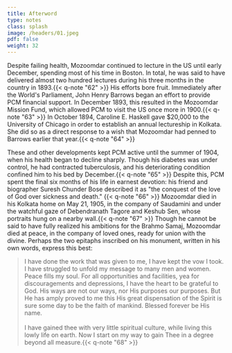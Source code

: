 ```yaml
---
title: Afterword
type: notes
class: splash
image: /headers/01.jpeg
pdf: false
weight: 32
---
```


Despite failing health, Mozoomdar continued to lecture in the US until early December, spending most of his time in Boston. In total, he was said to have delivered almost two hundred lectures during his three months in the country in 1893.{{< q-note "62" >}} His efforts bore fruit. Immediately after the World's Parliament, John Henry Barrows began an effort to provide PCM financial support. In December 1893, this resulted in the Mozoomdar Mission Fund, which allowed PCM to visit the US once more in 1900.{{< q-note "63" >}} In October 1894, Caroline E. Haskell gave $20,000 to the University of Chicago in order to establish an annual lectureship in Kolkata. She did so as a direct response to a wish that Mozoomdar had penned to Barrows earlier that year.{{< q-note "64" >}}

These and other developments kept PCM active until the summer of 1904, when his health began to decline sharply. Though his diabetes was under control, he had contracted tuberculosis, and his deteriorating condition confined him to his bed by December.{{< q-note "65" >}} Despite this, PCM spent the final six months of his life in earnest devotion: his friend and biographer Suresh Chunder Bose described it as "the conquest of the love of God over sickness and death." {{< q-note "66" >}} Mozoomdar died in his Kolkata home on May 21, 1905, in the company of Saudamini and under the watchful gaze of Debendranath Tagore and Keshub Sen, whose portraits hung on a nearby wall.{{< q-note "67" >}} Though he cannot be said to have fully realized his ambitions for the Brahmo Samaj, Mozoomdar died at peace, in the company of loved ones, ready for union with the divine. Perhaps the two epitaphs inscribed on his monument, written in his own words, express this best:

> I have done the work that was given to me, I have kept the vow I took. I have struggled to unfold my message to many men and women. Peace fills my soul. For all opportunities and facilities, yea for discouragements and depressions, I have the heart to be grateful to God. His ways are not our ways, nor His purposes our purposes. But He has amply proved to me this His great dispensation of the Spirit is sure some day to be the faith of mankind. Blessed forever be His name.\
\
> I have gained thee with very little spiritual culture, while living this lowly life on earth. Now I start on my way to gain Thee in a degree beyond all measure.{{< q-note "68" >}}
